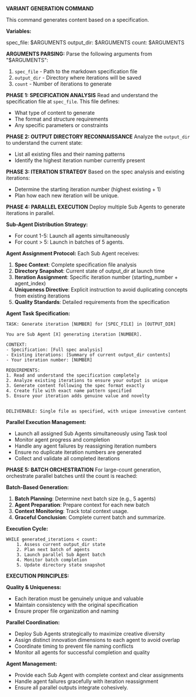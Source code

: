 **VARIANT GENERATION COMMAND**

This command generates content based on a specification.

**Variables:**

spec_file: $ARGUMENTS
output_dir: $ARGUMENTS
count: $ARGUMENTS

**ARGUMENTS PARSING:**
Parse the following arguments from "$ARGUMENTS":
1. `spec_file` - Path to the markdown specification file
2. `output_dir` - Directory where iterations will be saved  
3. `count` - Number of iterations to generate

**PHASE 1: SPECIFICATION ANALYSIS**
Read and understand the specification file at `spec_file`. This file defines:
- What type of content to generate
- The format and structure requirements
- Any specific parameters or constraints

**PHASE 2: OUTPUT DIRECTORY RECONNAISSANCE** 
Analyze the `output_dir` to understand the current state:
- List all existing files and their naming patterns
- Identify the highest iteration number currently present

**PHASE 3: ITERATION STRATEGY**
Based on the spec analysis and existing iterations:
- Determine the starting iteration number (highest existing + 1)
- Plan how each new iteration will be unique.

**PHASE 4: PARALLEL EXECUTION**
Deploy multiple Sub Agents to generate iterations in parallel.

**Sub-Agent Distribution Strategy:**
- For count 1-5: Launch all agents simultaneously 
- For count > 5: Launch in batches of 5 agents.

**Agent Assignment Protocol:**
Each Sub Agent receives:
1. **Spec Context**: Complete specification file analysis
2. **Directory Snapshot**: Current state of output_dir at launch time
3. **Iteration Assignment**: Specific iteration number (starting_number + agent_index)
4. **Uniqueness Directive**: Explicit instruction to avoid duplicating concepts from existing iterations
5. **Quality Standards**: Detailed requirements from the specification

**Agent Task Specification:**
```
TASK: Generate iteration [NUMBER] for [SPEC_FILE] in [OUTPUT_DIR]

You are Sub Agent [X] generating iteration [NUMBER]. 

CONTEXT:
- Specification: [Full spec analysis]
- Existing iterations: [Summary of current output_dir contents]
- Your iteration number: [NUMBER]

REQUIREMENTS:
1. Read and understand the specification completely
2. Analyze existing iterations to ensure your output is unique
3. Generate content following the spec format exactly
4. Create file with exact name pattern specified
5. Ensure your iteration adds genuine value and novelty


DELIVERABLE: Single file as specified, with unique innovative content
```

**Parallel Execution Management:**
- Launch all assigned Sub Agents simultaneously using Task tool
- Monitor agent progress and completion
- Handle any agent failures by reassigning iteration numbers
- Ensure no duplicate iteration numbers are generated
- Collect and validate all completed iterations

**PHASE 5: BATCH ORCHESTRATION**
For large-count generation, orchestrate parallel batches until the count is reached:

**Batch-Based Generation:**
1. **Batch Planning**: Determine next batch size (e.g., 5 agents)
2. **Agent Preparation**: Prepare context for each new batch
3. **Context Monitoring**: Track total context usage.
4. **Graceful Conclusion**: Complete current batch and summarize.

**Execution Cycle:**
```
WHILE generated_iterations < count:
    1. Assess current output_dir state
    2. Plan next batch of agents
    3. Launch parallel Sub Agent batch
    4. Monitor batch completion
    5. Update directory state snapshot
```

**EXECUTION PRINCIPLES:**

**Quality & Uniqueness:**
- Each iteration must be genuinely unique and valuable
- Maintain consistency with the original specification
- Ensure proper file organization and naming

**Parallel Coordination:**
- Deploy Sub Agents strategically to maximize creative diversity
- Assign distinct innovation dimensions to each agent to avoid overlap
- Coordinate timing to prevent file naming conflicts
- Monitor all agents for successful completion and quality

**Agent Management:**
- Provide each Sub Agent with complete context and clear assignments
- Handle agent failures gracefully with iteration reassignment
- Ensure all parallel outputs integrate cohesively.